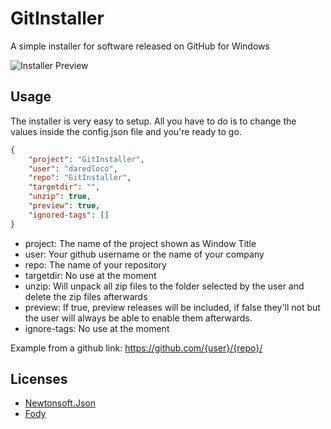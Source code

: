 # GitInstaller
A simple installer for software released on GitHub for Windows

![Installer Preview](https://www.rowa-digital.ch/installer.png)

## Usage
The installer is very easy to setup.
All you have to do is to change the values inside the config.json file and you're ready to go.

```json
{
    "project": "GitInstaller",
    "user": "daredloco",
    "repo": "GitInstaller",
    "targetdir": "",
    "unzip": true,
    "preview": true,
    "ignored-tags": []
}
```

- project: The name of the project shown as Window Title
- user: Your github username or the name of your company
- repo: The name of your repository
- targetdir: No use at the moment
- unzip: Will unpack all zip files to the folder selected by the user and delete the zip files afterwards
- preview: If true, preview releases will be included, if false they'll not but the user will always be able to enable them afterwards.
- ignore-tags: No use at the moment

Example from a github link: https://github.com/{user}/{repo}/

## Licenses
- [Newtonsoft.Json](https://github.com/JamesNK/Newtonsoft.Json/blob/master/LICENSE.md)
- [Fody](https://github.com/Fody/Fody/blob/master/License.txt) 
